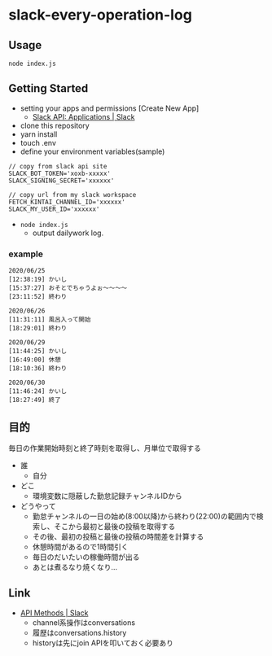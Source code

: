 # slack-every-operation-log

## Usage

```shell
node index.js
```

## Getting Started

- setting your apps and permissions [Create New App]
  - [Slack API: Applications | Slack](https://api.slack.com/apps)
- clone this repository
- yarn install
- touch .env
- define your environment variables(sample)

```env
// copy from slack api site
SLACK_BOT_TOKEN='xoxb-xxxxx'
SLACK_SIGNING_SECRET='xxxxxx'

// copy url from my slack workspace
FETCH_KINTAI_CHANNEL_ID='xxxxxx'
SLACK_MY_USER_ID='xxxxxx'
```

- `node index.js`
  - output dailywork log.

### example

```shell
2020/06/25
[12:38:19] かいし
[15:37:27] おそとでちゃうよぉ〜〜〜〜
[23:11:52] 終わり

2020/06/26
[11:31:11] 風呂入って開始
[18:29:01] 終わり

2020/06/29
[11:44:25] かいし
[16:49:00] 休憩
[18:10:36] 終わり

2020/06/30
[11:46:24] かいし
[18:27:49] 終了

```

## 目的

毎日の作業開始時刻と終了時刻を取得し、月単位で取得する

- 誰
  - 自分
- どこ
  - 環境変数に隠蔽した勤怠記録チャンネルIDから
- どうやって
  - 勤怠チャンネルの一日の始め(8:00以降)から終わり(22:00)の範囲内で検索し、そこから最初と最後の投稿を取得する
  - その後、最初の投稿と最後の投稿の時間差を計算する
  - 休憩時間があるので1時間引く
  - 毎日のだいたいの稼働時間が出る
  - あとは煮るなり焼くなり…


## Link

- [API Methods | Slack](https://api.slack.com/methods)
  - channel系操作はconversations
  - 履歴はconversations.history
  - historyは先にjoin APIを叩いておく必要あり
